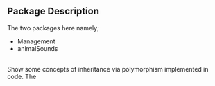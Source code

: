 ## Package Description
The two packages here namely;  <br />
- Management
- animalSounds
 <br />
Show some concepts of inheritance via polymorphism implemented in code.
The 
